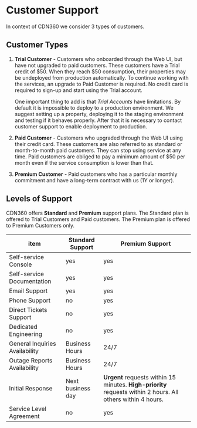 # Customer Support

In context of CDN360 we consider 3 types of customers.

## Customer Types

1. **Trial Customer** - Customers who onboarded through the Web UI, but have not upgraded to paid customers. These customers have a Trial credit of $50. When they reach $50 consumption, their properties may be undeployed from production automatically. To continue working with the services, an upgrade to Paid Customer is required. No credit card is required to sign-up and start using the Trial account. 

    One important thing to add is that *Trial Accounts* have limitations. By default it is impossible to deploy to a production environment. We suggest setting up a property, deploying it to the staging environment and testing if it behaves properly. After that it is necessary to contact customer support to enable deployment to production.


2. **Paid Customer** - Customers who upgraded through the Web UI using their credit card. These customers are also referred to as standard or month-to-month paid customers. They can stop using service at any time. Paid customers are obliged to pay a minimum amount of $50 per month even if the service consumption is lower than that.


3. **Premium Customer** - Paid customers who has a particular monthly commitment and have a long-term contract with us (1Y or longer).


## Levels of Support

CDN360 offers **Standard** and **Premium** support plans. The Standard plan is offered to Trial Customers and Paid customers.  The Premium plan is offered to Premium Customers only.

|item|Standard Support|Premium Support|
|----|----------------|---------------|
|Self-service Console|yes|yes|
|Self-service Documentation|yes|yes|
|Email Support|yes|yes|
|Phone Support|no|yes|
|Direct Tickets Support|no|yes|
|Dedicated Engineering|no|yes|
|General Inquiries Availability|Business Hours|24/7|
|Outage Reports Availability|Business Hours|24/7|
|Initial Response|Next business day|**Urgent** requests within 15 minutes. **High-priority** requests within 2 hours. All others within 4 hours.|
|Service Level Agreement|no|yes|
